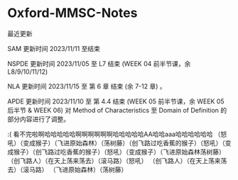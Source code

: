 # Oxford-MMSC-Notes

最近更新

SAM   更新时间 2023/11/11 至结束

NSPDE 更新时间 2023/11/05 至 L7 结束 (WEEK 04 前半节课，余 L8/9/10/11/12)

NLA 更新时间 2023/11/15 至 第 6 章 结束 (余 7-12 章) 。

APDE 更新时间 2023/11/10 至 第 4.4 结束 (WEEK 05 前半节课，余 WEEK 05 后半节 & WEEK 06) 对 Method of Characteristics 至 Domain of Definition 的部分内容进行了调整。

:( 看不完啦啊哈哈哈哈哈啊啊啊啊啊啊哈哈哈哈哈AA哈哈aaa哈哈哈哈哈哈 （怒吼）（变成猴子）（飞进原始森林）（荡树藤）（创飞路过吃香蕉的猴子）（怒吼）（变成猴子）（创飞路过吃香蕉的猴子）（怒吼）（变成猴子）（飞进原始森林荡树藤）（创飞路人）（在天上荡来荡去）（滚马路）（怒吼） （创飞路人）（在天上荡来荡去）（滚马路） （飞进原始森林）（荡树藤）
